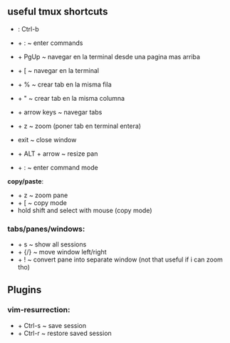 ## useful tmux shortcuts

- <prefix>: Ctrl-b
- <prefix> + : ~ enter commands

- <prefix> + PgUp ~ navegar en la terminal desde una pagina mas arriba
- <prefix> + [ ~ navegar en la terminal
- <prefix> + % ~ crear tab en la misma fila
- <prefix> + " ~ crear tab en la misma columna
- <prefix> + arrow keys ~ navegar tabs
- <prefix> + z ~ zoom (poner tab en terminal entera)
- exit ~ close window
- <prefix> + ALT + arrow ~ resize pan
- <prefix> + : ~ enter command mode

**copy/paste**:

- <prefix> + z ~ zoom pane
- <prefix> + [ ~ copy mode
- hold shift and select with mouse (copy mode)


### tabs/panes/windows:
- <prefix> + s ~ show all sessions
- <prefix> + {/} ~ move window left/right
- <prefix> + ! ~ convert pane into separate window (not that useful if i can zoom tho)

## Plugins

### vim-resurrection:

- <prefix> + Ctrl-s ~ save session
- <prefix> + Ctrl-r ~ restore saved session
